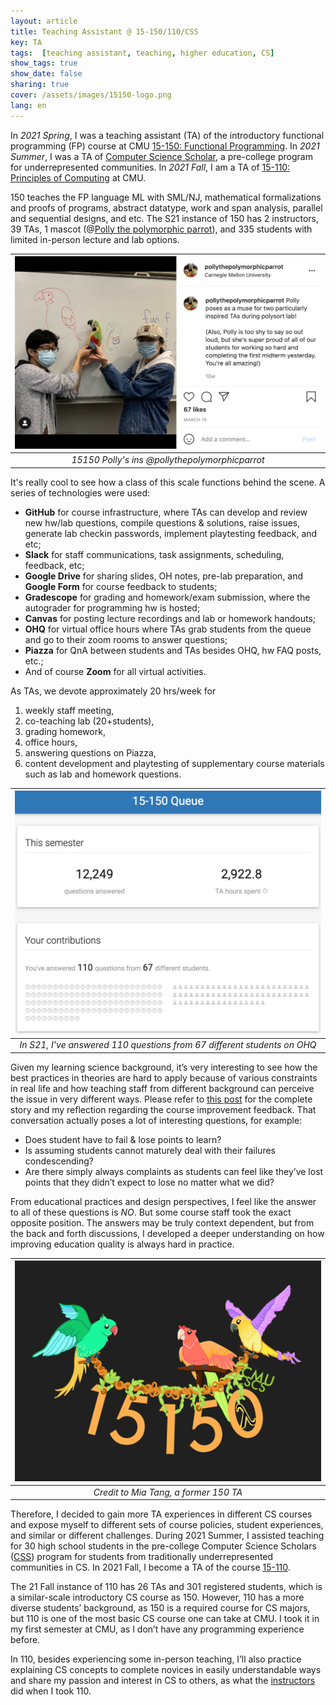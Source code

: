 ```yaml
---
layout: article
title: Teaching Assistant @ 15-150/110/CSS
key: TA
tags:  [teaching assistant, teaching, higher education, CS]
show_tags: true
show_date: false
sharing: true
cover: /assets/images/15150-logo.png
lang: en
---
```


In *2021 Spring*, I was a teaching assistant (TA) of the introductory functional programming (FP) course at CMU [15-150: Functional Programming][15150]. In *2021 Summer*, I was a TA of [Computer Science Scholar][CSS], a pre-college program for underrepresented communities. In *2021 Fall*, I am a TA of [15-110: Principles of Computing][15110] at CMU.
 
<!--more-->

150 teaches the FP language ML with SML/NJ, mathematical formalizations and proofs of programs, abstract datatype, work and span analysis, parallel and sequential designs, and etc. The S21 instance of 150 has 2 instructors, 39 TAs, 1 mascot (@[Polly the polymorphic parrot][polly]), and 335 students with limited in-person lecture and lab options. 

|![](/assets/images/15150-ins.png)|
|:--:| 
| *15150 Polly's ins @pollythepolymorphicparrot* |

It's really cool to see how a class of this scale functions behind the scene. A series of technologies were used: 
- **GitHub** for course infrastructure, where TAs can develop and review new hw/lab questions, compile questions & solutions, raise issues, generate lab checkin passwords, implement playtesting feedback, and etc;
- **Slack** for staff communications, task assignments, scheduling, feedback, etc;
- **Google Drive** for sharing slides, OH notes, pre-lab preparation, and **Google Form** for course feedback to students;
- **Gradescope** for grading and homework/exam submission, where the autograder for programming hw is hosted;
- **Canvas** for posting lecture recordings and lab or homework handouts;
- **OHQ** for virtual office hours where TAs grab students from the queue and go to their zoom rooms to answer questions;
- **Piazza** for QnA between students and TAs besides OHQ, hw FAQ posts, etc.;
- And of course **Zoom** for all virtual activities.
  
As TAs, we devote approximately 20 hrs/week for 
1. weekly staff meeting,
2. co-teaching lab (20+students),
3. grading homework,
4. office hours,
5. answering questions on Piazza,
6. content development and playtesting of supplementary course materials such as lab and homework questions.

|![](/assets/images/15150-ohq.png)|
|:--:| 
| *In S21, I’ve answered 110 questions from 67 different students on OHQ* |

Given my learning science background, it’s very interesting to see how the best practices in theories are hard to apply because of various constraints in real life and how teaching staff from different background can perceive the issue in very different ways. Please refer to [this post][post] for the complete story and my reflection regarding the course improvement feedback. That conversation actually poses a lot of interesting questions, for example: 
* Does student have to fail & lose points to learn? 
* Is assuming students cannot maturely deal with their failures condescending? 
* Are there simply always complaints as students can feel like they’ve lost points that they didn’t expect to lose no matter what we did? 
  
From educational practices and design perspectives, I feel like the answer to all of these questions is *NO*. But some course staff took the exact opposite position. The answers may be truly context dependent, but from the back and forth discussions, I developed a deeper understanding on how improving education quality is always hard in practice. 

|![](/assets/images/15150-parrot.png)|
|:--:| 
| *Credit to Mia Tang, a former 150 TA* |

Therefore, I decided to gain more TA experiences in different CS courses and expose myself to different sets of course policies, student experiences, and similar or different challenges. During 2021 Summer, I assisted teaching for 30 high school students in the pre-college Computer Science Scholars ([CSS]) program for students from traditionally underrepresented communities in CS. In 2021 Fall, I become a TA of the course [15-110][15110].

The 21 Fall instance of 110 has 26 TAs and 301 registered students, which is a similar-scale introductory CS course as 150. However, 110 has a more diverse students’ background, as 150 is a required course for CS majors, but 110 is one of the most basic CS course one can take at CMU. I took it in my first semester at CMU, as I don’t have any programming experience before. 

In 110, besides experiencing some in-person teaching, I’ll also practice explaining CS concepts to complete novices in easily understandable ways and share my passion and interest in CS to others, as what the [instructors] did when I took 110.

[15150]: http://www.cs.cmu.edu/~15150/
[15110]: https://www.cs.cmu.edu/~15110/
[polly]: https://www.instagram.com/pollythepolymorphicparrot/
[post]: https://qianouma.medium.com/ta-experience-reflection-a-conversation-about-course-improvement-suggestions-7045373cbfe9
[instructors]: /en_activity/6-cs-academy.html

[CSS]: https://www.cmu.edu/pre-college/academic-programs/computer-science-scholars.html